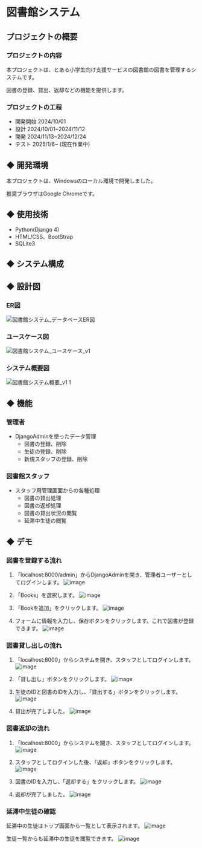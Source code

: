 # 図書館システム

## プロジェクトの概要

### プロジェクトの内容

本プロジェクトは、とある小学生向け支援サービスの図書館の図書を管理するシステムです。

図書の登録、貸出、返却などの機能を提供します。

### プロジェクトの工程

- 開発開始 2024/10/01
- 設計 2024/10/01~2024/11/12
- 開発 2024/11/13~2024/12/24
- テスト 2025/1/6~ (現在作業中)

## ◆ 開発環境

本プロジェクトは、Windowsのローカル環境で開発しました。

推奨ブラウザはGoogle Chromeです。

## ◆ 使用技術
- Python(Django 4)
- HTML/CSS、BootStrap
- SQLite3

## ◆ システム構成

## ◆ 設計図

### ER図
![図書館システム_データベースER図](https://github.com/user-attachments/assets/f52bd8b0-51c6-4973-8cc7-4ee99faf875e)

### ユースケース図
![図書館システム_ユースケース_v1](https://github.com/user-attachments/assets/e8cbdbbc-c3c1-47ba-aff8-84dca04b8c2c)

### システム概要図
![図書館システム概要_v1 1](https://github.com/user-attachments/assets/ce5d7d64-70b7-4efa-81ec-ec62dcdc50e5)

## ◆ 機能

### 管理者
- DjangoAdminを使ったデータ管理
  - 図書の登録、削除
  - 生徒の登録、削除
  - 新規スタッフの登録、削除

### 図書館スタッフ
- スタッフ用管理画面からの各種処理
  - 図書の貸出処理
  - 図書の返却処理
  - 図書の貸出状況の閲覧
  - 延滞中生徒の閲覧

## ◆ デモ

### 図書を登録する流れ

1. 「localhost:8000/admin」からDjangoAdminを開き、管理者ユーザーとしてログインします。
![image](https://github.com/user-attachments/assets/26bee8da-7d9c-4e55-a878-85589a0753e7)

2. 「Books」を選択します。
![image](https://github.com/user-attachments/assets/b1914c36-d566-417b-af56-d52e00295f0f)

3. 「Bookを追加」をクリックします。
![image](https://github.com/user-attachments/assets/05e203df-7c83-4af5-9624-0fdd8bc5e4fc)

4. フォームに情報を入力し、保存ボタンをクリックします。これで図書が登録できます。
![image](https://github.com/user-attachments/assets/9bd40a09-1aeb-4ae9-baa5-68e469f154e0)


### 図書貸し出しの流れ

1. 「localhost:8000」からシステムを開き、スタッフとしてログインします。
![image](https://github.com/user-attachments/assets/a65a35a9-39a7-4231-b28a-1103faca5b78)

2. 「貸し出し」ボタンをクリックします。
![image](https://github.com/user-attachments/assets/f76f40ea-dafc-4e88-a0e7-9d0ef49c288a)

3. 生徒のIDと図書のIDを入力し、「貸出する」ボタンをクリックします。
![image](https://github.com/user-attachments/assets/dd072388-c8c7-4516-8907-dbef974ca5a0)

4. 貸出が完了しました。
![image](https://github.com/user-attachments/assets/6bad25b7-780b-45ea-afac-918435e7b7df)


### 図書返却の流れ

1. 「localhost:8000」からシステムを開き、スタッフとしてログインします。
![image](https://github.com/user-attachments/assets/a65a35a9-39a7-4231-b28a-1103faca5b78)

2. スタッフとしてログインした後、「返却」ボタンをクリックします。
![image](https://github.com/user-attachments/assets/f76f40ea-dafc-4e88-a0e7-9d0ef49c288a)

3. 図書のIDを入力し、「返却する」をクリックします。
![image](https://github.com/user-attachments/assets/ad921946-c6f8-433b-b28f-fc866924cd68)

4. 返却が完了しました。
![image](https://github.com/user-attachments/assets/764b5e62-c781-4164-aeee-82eef917ee62)


### 延滞中生徒の確認

延滞中の生徒はトップ画面から一覧として表示されます。
![image](https://github.com/user-attachments/assets/affdbfdd-dc47-4e4b-86a8-96c8beec0f5b)

生徒一覧からも延滞中の生徒を閲覧できます。
![image](https://github.com/user-attachments/assets/a28ceacd-0510-400c-9043-bc728831a2e0)
